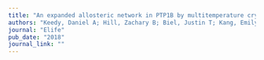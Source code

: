 ```yaml
---
title: "An expanded allosteric network in PTP1B by multitemperature crystallography, fragment screening, and covalent tethering"
authors: "Keedy, Daniel A; Hill, Zachary B; Biel, Justin T; Kang, Emily; Rettenmaier, T Justin; Brandao-Neto, Jose; **Pearce, Nicholas M**; von Delft, Frank; Wells, James A; Fraser, James S; "
journal: "Elife"
pub_date: "2018"
journal_link: ""
---
```

